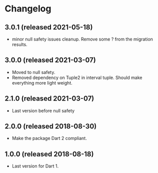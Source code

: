 # Changelog

## 3.0.1 (released 2021-05-18)
- minor null safety issues cleanup.  Remove some ? from the migration results. 

## 3.0.0 (released 2021-03-07)
- Moved to null safety.  
- Removed dependency on Tuple2 in interval tuple.  Should make everything more light weight.

## 2.1.0 (released 2021-03-07)
- Last version before null safety 

## 2.0.0 (released 2018-08-30)
 - Make the package Dart 2 compliant.

## 1.0.0 (released 2018-08-18)
 - Last version for Dart 1.
 